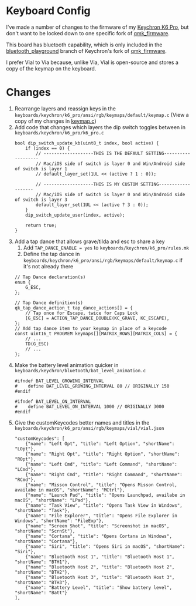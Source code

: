 # Keyboard Config

I've made a number of changes to the firmware of my [Keychron K6 Pro](https://www.keychron.com/pages/keychron-k6-pro-user-guide), but don't want to be locked down to one specific fork of [qmk_firmware](https://github.com/qmk/qmk_firmware). 

This board has bluetooth capability, which is only included in the [bluetooth_playground](https://github.com/Keychron/qmk_firmware/tree/bluetooth_playground) branch of Keychron's fork of [qmk_firmware](https://github.com/Keychron/qmk_firmware). 

I prefer Vial to Via because, unlike Via, Vial is open-source and stores a copy of the keymap on the keyboard.

# Changes

1. Rearrange layers and reassign keys in the `keyboards/keychron/k6_pro/ansi/rgb/keymaps/default/keymap.c` (View a copy of my changes in [keymap.c](keymap.c))
1. Add code that changes which layers the dip switch toggles between in `keyboards/keychron/k6_pro/k6_pro.c`
    ```
    bool dip_switch_update_kb(uint8_t index, bool active) {
        if (index == 0) {
            // -------------------THIS IS THE DEFAULT SETTING-------------------
            // Mac/iOS side of switch is layer 0 and Win/Android side of switch is layer 1
            // default_layer_set(1UL << (active ? 1 : 0));

            // -------------------THIS IS MY CUSTOM SETTING-------------------
            // Mac/iOS side of switch is layer 0 and Win/Android side of switch is layer 3
            default_layer_set(1UL << (active ? 3 : 0));
        }
        dip_switch_update_user(index, active);

        return true;
    }
    ```
1. Add a tap dance that allows grave/tilda and esc to share a key
    1. Add `TAP_DANCE_ENABLE = yes` to `keyboards/keychron/k6_pro/rules.mk`
    1. Define the tap dance in `keyboards/keychron/k6_pro/ansi/rgb/keymaps/default/keymap.c` if it's not already there
    ```
    // Tap Dance declaration(s)
    enum {
        G_ESC,
    };

    // Tap Dance definition(s)
    qk_tap_dance_action_t tap_dance_actions[] = {
        // Tap once for Escape, twice for Caps Lock
        [G_ESC] = ACTION_TAP_DANCE_DOUBLE(KC_GRAVE, KC_ESCAPE),
    };
    // Add tap dance item to your keymap in place of a keycode
    const uint16_t PROGMEM keymaps[][MATRIX_ROWS][MATRIX_COLS] = {
        // ...
        TD(G_ESC)
        // ...
    };
    ```
1. Make the battery level animation quicker in `keyboards/keychron/bluetooth/bat_level_animation.c`
    ```
    #ifndef BAT_LEVEL_GROWING_INTERVAL
    #    define BAT_LEVEL_GROWING_INTERVAL 80 // ORIGINALLY 150
    #endif

    #ifndef BAT_LEVEL_ON_INTERVAL
    #    define BAT_LEVEL_ON_INTERVAL 1000 // ORIGINALLY 3000
    #endif
    ```
1. Give the customKeycodes better names and titles in the `keyboards/keychron/k6_pro/ansi/rgb/keymaps/vial/vial.json`
    ```
    "customKeycodes": [
        {"name": "Left Opt", "title": "Left Option", "shortName": "LOpt"},
        {"name": "Right Opt", "title": "Right Option", "shortName": "ROpt"},
        {"name": "Left Cmd", "title": "Left Command", "shortName": "LCmd"},
        {"name": "Right Cmd", "title": "Right Command", "shortName": "RCmd"},
        {"name": "Misson Control", "title": "Opens Misson Control, availabe in macOS", "shortName": "MCtrl"},
        {"name": "Launch Pad", "title": "Opens Launchpad, availabe in macOS", "shortName": "LPad"},
        {"name": "Task View", "title": "Opens Task View in Windows", "shortName": "Task"},
        {"name": "File Explorer", "title": "Opens File Explorer in Windows", "shortName": "FileExp"},
        {"name": "Screen Shot", "title": "Screenshot in macOS", "shortName": "ScrnSt"},
        {"name": "Cortana", "title": "Opens Cortana in Windows", "shortName": "Cortana"},
        {"name": "Siri", "title": "Opens Siri in macOS", "shortName": "Siri"},
        {"name": "Bluetooth Host 1", "title": "Bluetooth Host 1", "shortName": "BTH1"},
        {"name": "Bluetooth Host 2", "title": "Bluetooth Host 2", "shortName": "BTH2"},
        {"name": "Bluetooth Host 3", "title": "Bluetooth Host 3", "shortName": "BTH3"},
        {"name": "Battery Level", "title": "Show battery level", "shortName": "Batt"}
    ],
    ```
